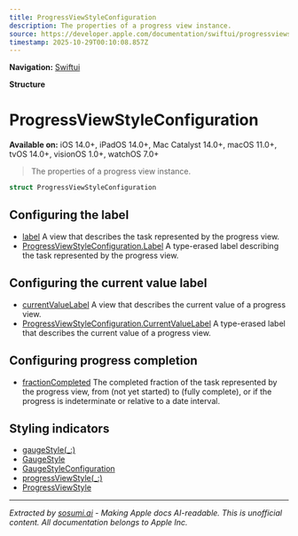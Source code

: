 ```yaml
---
title: ProgressViewStyleConfiguration
description: The properties of a progress view instance.
source: https://developer.apple.com/documentation/swiftui/progressviewstyleconfiguration
timestamp: 2025-10-29T00:10:08.857Z
---
```


**Navigation:** [Swiftui](/documentation/swiftui)

**Structure**

# ProgressViewStyleConfiguration

**Available on:** iOS 14.0+, iPadOS 14.0+, Mac Catalyst 14.0+, macOS 11.0+, tvOS 14.0+, visionOS 1.0+, watchOS 7.0+

> The properties of a progress view instance.

```swift
struct ProgressViewStyleConfiguration
```

## Configuring the label

- [label](/documentation/swiftui/progressviewstyleconfiguration/label-swift.property) A view that describes the task represented by the progress view.
- [ProgressViewStyleConfiguration.Label](/documentation/swiftui/progressviewstyleconfiguration/label-swift.struct) A type-erased label describing the task represented by the progress view.

## Configuring the current value label

- [currentValueLabel](/documentation/swiftui/progressviewstyleconfiguration/currentvaluelabel-swift.property) A view that describes the current value of a progress view.
- [ProgressViewStyleConfiguration.CurrentValueLabel](/documentation/swiftui/progressviewstyleconfiguration/currentvaluelabel-swift.struct) A type-erased label that describes the current value of a progress view.

## Configuring progress completion

- [fractionCompleted](/documentation/swiftui/progressviewstyleconfiguration/fractioncompleted) The completed fraction of the task represented by the progress view, from  (not yet started) to  (fully complete), or  if the progress is indeterminate or relative to a date interval.

## Styling indicators

- [gaugeStyle(_:)](/documentation/swiftui/view/gaugestyle(_:))
- [GaugeStyle](/documentation/swiftui/gaugestyle)
- [GaugeStyleConfiguration](/documentation/swiftui/gaugestyleconfiguration)
- [progressViewStyle(_:)](/documentation/swiftui/view/progressviewstyle(_:))
- [ProgressViewStyle](/documentation/swiftui/progressviewstyle)

---

*Extracted by [sosumi.ai](https://sosumi.ai) - Making Apple docs AI-readable.*
*This is unofficial content. All documentation belongs to Apple Inc.*
